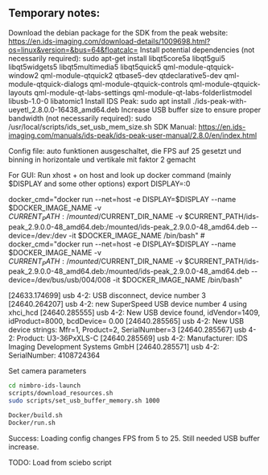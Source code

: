 ## Temporary notes:

Download the debian package for the SDK from the peak website: https://en.ids-imaging.com/download-details/1009698.html?os=linux&version=&bus=64&floatcalc=
Install potential dependencies (not necessarily required):
 sudo apt-get install libqt5core5a libqt5gui5 libqt5widgets5 libqt5multimedia5 libqt5quick5 qml-module-qtquick-window2 qml-module-qtquick2 qtbase5-dev qtdeclarative5-dev qml-module-qtquick-dialogs qml-module-qtquick-controls qml-module-qtquick-layouts qml-module-qt-labs-settings qml-module-qt-labs-folderlistmodel libusb-1.0-0 libatomic1
Install IDS Peak: sudo apt install ./ids-peak-with-ueyetl_2.8.0.0-16438_amd64.deb
Increase USB buffer size to ensure proper bandwidth (not necessarily required): sudo /usr/local/scripts/ids_set_usb_mem_size.sh
SDK Manual: https://en.ids-imaging.com/manuals/ids-peak/ids-peak-user-manual/2.8.0/en/index.html

Config file: auto funktionen ausgeschaltet, die FPS auf 25 gesetzt und binning in horizontale und vertikale mit faktor 2 gemacht

For GUI: Run xhost + on host and look up docker command (mainly $DISPLAY and some other options)
export DISPLAY=:0

docker_cmd="docker run --net=host -e DISPLAY=$DISPLAY --name $DOCKER_IMAGE_NAME -v $CURRENT_PATH:/mounted/$CURRENT_DIR_NAME -v $CURRENT_PATH/ids-peak_2.9.0.0-48_amd64.deb:/mounted/ids-peak_2.9.0.0-48_amd64.deb --device=/dev:/dev -it $DOCKER_IMAGE_NAME  /bin/bash"
    # docker_cmd="docker run --net=host -e DISPLAY=$DISPLAY --name $DOCKER_IMAGE_NAME -v $CURRENT_PATH:/mounted/$CURRENT_DIR_NAME -v $CURRENT_PATH/ids-peak_2.9.0.0-48_amd64.deb:/mounted/ids-peak_2.9.0.0-48_amd64.deb --device=/dev/bus/usb/004/008 -it $DOCKER_IMAGE_NAME  /bin/bash"

[24633.174699] usb 4-2: USB disconnect, device number 3
[24640.264207] usb 4-2: new SuperSpeed USB device number 4 using xhci_hcd
[24640.285555] usb 4-2: New USB device found, idVendor=1409, idProduct=8000, bcdDevice= 0.00
[24640.285565] usb 4-2: New USB device strings: Mfr=1, Product=2, SerialNumber=3
[24640.285567] usb 4-2: Product: U3-36PxXLS-C
[24640.285569] usb 4-2: Manufacturer: IDS Imaging Development Systems GmbH
[24640.285571] usb 4-2: SerialNumber: 4108724364

Set camera parameters

```bash
cd nimbro-ids-launch
scripts/download_resources.sh
sudo scripts/set_usb_buffer_memory.sh 1000

Docker/build.sh
Docker/run.sh
```

Success: Loading config changes FPS from 5 to 25. Still needed USB buffer increase.

TODO: Load from sciebo script
